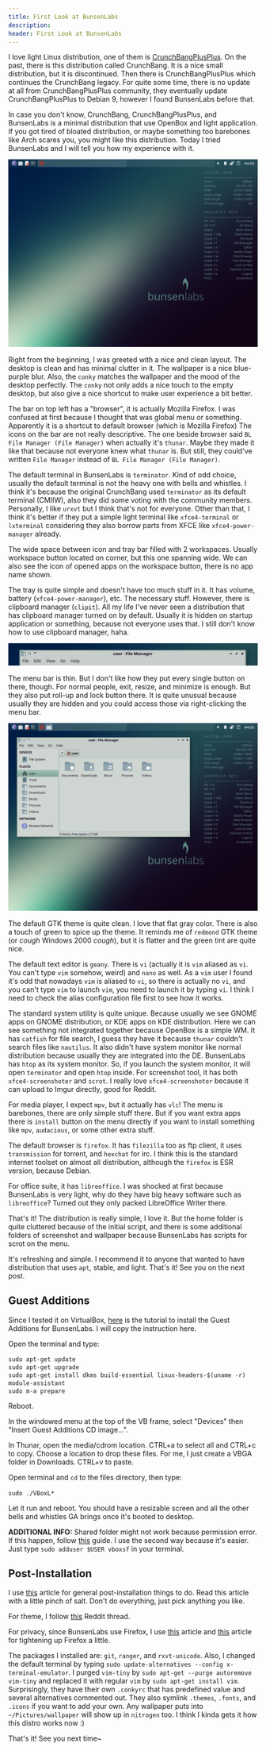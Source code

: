 ```yaml
---
title: First Look at BunsenLabs
description:
header: First Look at BunsenLabs
---
```


I love light Linux distribution, one of them is [CrunchBangPlusPlus](https://crunchbangplusplus.org/). On the past, there is this distribution called CrunchBang. It is a nice small distribution, but it is discontinued. Then there is CrunchBangPlusPlus which continues the CrunchBang legacy. For quite some time, there is no update at all from CrunchBangPlusPlus community, they eventually update CrunchBangPlusPlus to Debian 9, however I found BunsenLabs before that.

In case you don't know, CrunchBang, CrunchBangPlusPlus, and BunsenLabs is a minimal distribution that use OpenBox and light application. If you got tired of bloated distribution, or maybe something too barebones like Arch scares you, you might like this distribution. Today I tried BunsenLabs and I will tell you how my experience with it.

![image](/img/bunsenlabs/bunsenlabs-1.png "Clean")

Right from the beginning, I was greeted with a nice and clean layout. The desktop is clean and has minimal clutter in it. The wallpaper is a nice blue-purple blur. Also, the `conky` matches the wallpaper and the mood of the desktop perfectly. The `conky` not only adds a nice touch to the empty desktop, but also give a nice shortcut to make user experience a bit better.

The bar on top left has a "browser", it is actually Mozilla Firefox. I was confused at first because I thought that was global menu or something. Apparently it is a shortcut to default browser (which is Mozilla Firefox)  The icons on the bar are not really descriptive. The one beside browser said `BL File Manager (File Manager)` when actually it's `thunar`. Maybe they made it like that because not everyone knew what `thunar` is. But still, they could've written `File Manager` instead of `BL File Manager (File Manager)`.

The default terminal in BunsenLabs is `terminator`. Kind of odd choice, usually the default terminal is not the heavy one with bells and whistles. I think it's because the original CrunchBang used `terminator` as its default terminal (CMIIW), also they did some voting with the community members. Personally, I like `urxvt` but I think that's not for everyone. Other than that, I think it's better if they put a simple light terminal like `xfce4-terminal` or `lxterminal` considering they also borrow parts from XFCE like `xfce4-power-manager` already.

The wide space between icon and tray bar filled with 2 workspaces. Usually workspace button located on corner, but this one spanning wide. We can also see the icon of opened apps on the workspace button, there is no app name shown.

The tray is quite simple and doesn't have too much stuff in it. It has volume, battery (`xfce4-power-manager`), etc. The necessary stuff. However, there is clipboard manager (`clipit`). All my life I've never seen a distribution that has clipboard manager turned on by default. Usually it is hidden on startup application or something, because not everyone uses that. I still don't know how to use clipboard manager, haha.

![image](/img/bunsenlabs/bunsenlabs-3.png "Menu Bar")

The menu bar is thin. But I don't like how they put every single button on there, though. For normal people, exit, resize, and minimize is enough. But they also put roll-up and lock button there. It is quite unusual because usually they are hidden and you could access those via right-clicking the menu bar.

![image](/img/bunsenlabs/bunsenlabs-2.png "Thunar")

The default GTK theme is quite clean. I love that flat gray color. There is also a touch of green to spice up the theme. It reminds me of `redmond` GTK theme (or *cough* Windows 2000 *cough*), but it is flatter and the green tint are quite nice.

The default text editor is `geany`. There is `vi` (actually it is `vim` aliased as `vi`. You can't type `vim` somehow, weird) and `nano` as well. As a `vim` user I found it's odd that nowadays `vim` is aliased to `vi`, so there is actually no `vi`, and you can't type `vim` to launch `vim`, you need to launch it by typing `vi`. I think I need to check the alias configuration file first to see how it works.

The standard system utility is quite unique. Because usually we see GNOME apps on GNOME distribution, or KDE apps on KDE distribution. Here we can see something not integrated together because OpenBox is a simple WM. It has `catfish` for file search, I guess they have it because `thunar` couldn't search files like `nautilus`. It also didn't have system monitor like normal distribution because usually they are integrated into the DE. BunsenLabs has `htop` as its system monitor. So, if you launch the system monitor, it will open `terminator` and open `htop` inside. For screenshot tool, it has both `xfce4-screenshoter` and `scrot`. I really love `xfce4-screenshoter` because it can upload to Imgur directly, good for Reddit.

For media player, I expect `mpv`, but it actually has `vlc`! The menu is barebones, there are only simple stuff there. But if you want extra apps there is `install` button on the menu directly if you want to install something like `mpv`, `audacious`, or some other extra stuff.

The default browser is `firefox`. It has `filezilla` too as ftp client, it uses `transmission` for torrent, and `hexchat` for irc. I think this is the standard internet toolset on almost all distribution, although the `firefox` is ESR version, because Debian.

For office suite, it has `libreoffice`. I was shocked at first because BunsenLabs is very light, why do they have big heavy software such as `libreoffice`? Turned out they only packed LibreOffice Writer there.

That's it! The distribution is really simple, I love it. But the home folder is quite cluttered because of the initial script, and there is some additional folders of screenshot and wallpaper because BunsenLabs has scripts for scrot on the menu.

It's refreshing and simple. I recommend it to anyone that wanted to have distribution that uses `apt`, stable, and light. That's it! See you on the next post.

## Guest Additions

Since I tested it on VirtualBox, [here](https://forums.bunsenlabs.org/viewtopic.php?id=185) is the tutorial to install the Guest Additions for BunsenLabs. I will copy the instruction here.

Open the terminal and type:

```
sudo apt-get update
sudo apt-get upgrade
sudo apt-get install dkms build-essential linux-headers-$(uname -r) module-assistant
sudo m-a prepare
```

Reboot.

In the windowed menu at the top of the VB frame, select "Devices" then "Insert Guest Additions CD image...".

In Thunar, open the media/cdrom location.  CTRL+a to select all and CTRL+c to copy.  Choose a location to drop these files.  For me, I just create a VBGA folder in Downloads.  CTRL+v to paste.

Open terminal and `cd` to the files directory, then type:

`sudo ./VBoxL*`

Let it run and reboot. You should have a resizable screen and all the other bells and whistles GA brings once it's booted to desktop.

**ADDITIONAL INFO:** Shared folder might not work because permission error. If this happen, follow [this](https://stackoverflow.com/questions/26740113/virtualbox-shared-folder-permissions) guide. I use the second way because it's easier. Just type `sudo adduser $USER vboxsf` in your terminal.

## Post-Installation

I use [this](https://debianhelps.wordpress.com/2017/05/01/to-do-list-after-installing-bunsenlabs-crunchbang-debian-linux-os/) article for general post-installation things to do. Read this article with a little pinch of salt. Don't do everything, just pick anything you like.

For theme, I follow [this](https://www.reddit.com/r/unixporn/comments/92ppla/openbox_dark_on_light/) Reddit thread.

For privacy, since BunsenLabs use Firefox, I use [this](https://www.howtogeek.com/102032/how-to-optimize-mozilla-firefox-for-maximum-privacy/) article and [this](https://www.technadu.com/optimize-mozilla-firefox-for-maximum-privacy/19682/) article for tightening up Firefox a little.

The packages I installed are: `git`, `ranger`, and `rxvt-unicode`. Also, I changed the default terminal by typing `sudo update-alternatives --config x-terminal-emulator`. I purged `vim-tiny` by `sudo apt-get --purge autoremove vim-tiny` and replaced it with regular `vim` by `sudo apt-get install vim`. Surprisingly, they have their own `.conkyrc` that has predefined value and several alternatives commented out. They also symlink `.themes`, `.fonts`, and `.icons` if you want to add your own. Any wallpaper puts into `~/Pictures/wallpaper` will show up in `nitrogen` too. I think I kinda gets it how this distro works now :)

That's it! See you next time~
